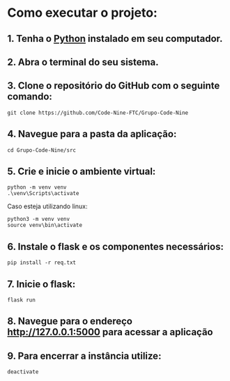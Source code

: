 # Como executar o projeto:

## 1. Tenha o [Python](https://www.python.org/downloads/) instalado em seu computador.

## 2. Abra o terminal do seu sistema.

## 3. Clone o repositório do GitHub com o seguinte comando:

```
git clone https://github.com/Code-Nine-FTC/Grupo-Code-Nine
```
## 4. Navegue para a pasta da aplicação:
```
cd Grupo-Code-Nine/src
```
## 5. Crie e inicie o ambiente virtual:
```
python -m venv venv
.\venv\Scripts\activate
```
Caso esteja utilizando linux:
```
python3 -m venv venv
source venv\bin\activate
```
## 6. Instale o flask e os componentes necessários:
```
pip install -r req.txt
```
## 7. Inicie o flask:
```
flask run
```
## 8. Navegue para o endereço http://127.0.0.1:5000 para acessar a aplicação

## 9. Para encerrar a instância utilize:
```
deactivate
```


